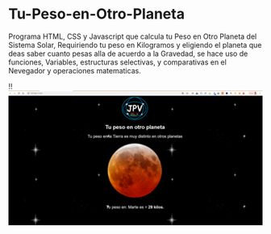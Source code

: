 # Tu-Peso-en-Otro-Planeta
Programa HTML, CSS y Javascript que calcula tu Peso en Otro Planeta del Sistema Solar, Requiriendo tu peso en Kilogramos y eligiendo el planeta que deas saber cuanto pesas alla de acuerdo a la Gravedad, se hace uso de funciones, Variables, estructuras selectivas, y comparativas en el Nevegador y operaciones matematicas.

!!![](img/Imagen1.png)

																	


